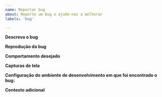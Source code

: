 ```yaml
---
name: Reportar bug
about: Reporte um bug e ajude-nos a melhorar
labels: 'bug'

---
```


**Descreva o bug**
<!-- Uma descrição clara e concisa do que consiste o bug. -->

**Reprodução do bug**
<!-- Passos para reproduzir o comportamento indesejado:
1. Vá para '...'
2. Clique em '....'
3. Role até '....'
4. Veja o erro -->

**Comportamento desejado**
<!-- Uma descrição clara sobre como deveria ser o comportamento esperado. -->

**Capturas de tela**
<!-- Se aplicável, adicione capturas de tela para ajudar na descrição do problema. -->

**Configuração do ambiente de desenvolvimento em que foi encontrado o bug:**
 <!-- Por exemplo:
- SO: [e.g. Mac OS, Linux Mint, Ubuntu]
- Navegador: [e.g. chrome, safari]
- Software: [e.g. insomnia, postman]
- Versão: [e.g. 22] -->

**Contexto adicional**
<!-- Adicione qualquer outro contexto ao problema reportado aqui. -->
